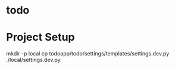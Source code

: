 # todo
Project Setup 
================

mkdir -p local
cp todoapp/todo/settings/templates/settings.dev.py ./local/settings.dev.py